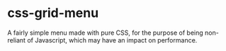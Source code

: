 # css-grid-menu
A fairly simple menu made with pure CSS, for the purpose of being non-reliant of Javascript, which may have an impact on performance.
